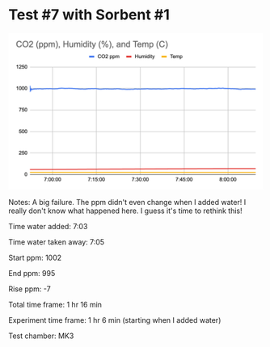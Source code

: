 # Test #7 with Sorbent #1

![](<../Media/image-8.png>)

Notes: A big failure. The ppm didn't even change when I added water! I really don't know what happened here. I guess it's time to rethink this!

Time water added: 7:03

Time water taken away: 7:05

Start ppm: 1002

End ppm: 995

Rise ppm: -7

Total time frame: 1 hr 16 min

Experiment time frame: 1 hr 6 min (starting when I added water)

Test chamber: MK3

